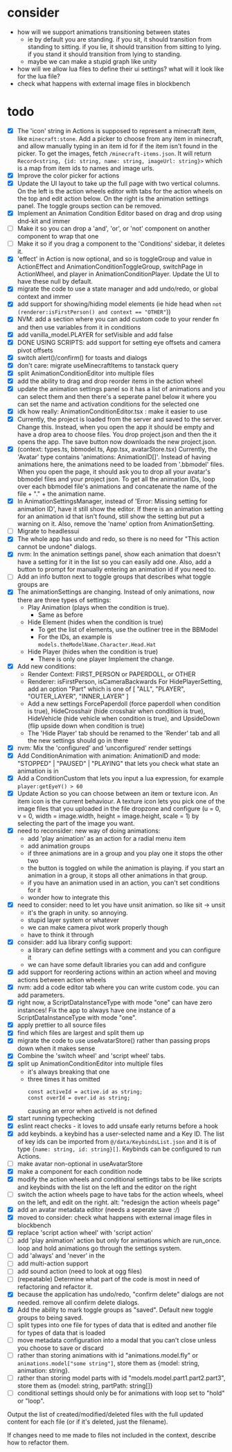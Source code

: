 # consider

- how will we support animations transitioning between states
  - ie by default you are standing. if you sit, it should transition from standing to sitting. if you lie, it should transition from sitting to lying. if you stand it should transition from lying to standing.
  - maybe we can make a stupid graph like unity
- how will we allow lua files to define their ui settings? what will it look like for the lua file?
- check what happens with external image files in blockbench

# todo

- [x] The 'icon' string in Actions is supposed to represent a minecraft item, like `minecraft:stone`. Add a picker to choose from any item in minecraft, and allow manually typing in an item id for if the item isn't found in the picker. To get the images, fetch `/minecraft-items.json`. It will return `Record<string, {id: string, name: string, imageUrl: string}>` which is a map from item ids to names and image urls.
- [x] Improve the color picker for actions
- [x] Update the UI layout to take up the full page with two vertical columns. On the left is the action wheels editor with tabs for the action wheels on the top and edit action below. On the right is the animation settings panel. The toggle groups section can be removed.
- [x] Implement an Animation Condition Editor based on drag and drop using dnd-kit and immer
- [ ] Make it so you can drop a 'and', 'or', or 'not' component on another component to wrap that one
- [ ] Make it so if you drag a component to the 'Conditions' sidebar, it deletes it.
- [x] 'effect' in Action is now optional, and so is toggleGroup and value in ActionEffect and AnimationConditionToggleGroup, switchPage in ActionWheel, and player in AnimationConditionPlayer. Update the UI to have these null by default.
- [x] migrate the code to use a state manager and add undo/redo, or global context and immer
- [x] add support for showing/hiding model elements (ie hide head when `not (renderer:isFirstPerson() and context == "OTHER"`))
- [x] NVM: add a section where you can add custom code to your render fn and then use variables from it in conditions
- [x] add vanilla_model.PLAYER for setVisible and add false
- [x] DONE USING SCRIPTS: add support for setting eye offsets and camera pivot offsets
- [x] switch alert()/confirm() for toasts and dialogs
- [x] don't care: migrate useMinecraftItems to tanstack query
- [x] split AnimationConditionEditor into multiple files
- [x] add the ability to drag and drop reorder items in the action wheel
- [x] update the animation settings panel so it has a list of animations and you can select them and then there's a seperate panel below it where you can set the name and activation conditions for the selected one
- [x] idk how really: AnimationConditionEditor.tsx : make it easier to use
- [x] Currently, the project is loaded from the server and saved to the server. Change this. Instead, when you open the app it should be empty and have a drop area to choose files. You drop project.json and then the it opens the app. The save button now downloads the new project.json.
- [x] (context: types.ts, bbmodel.ts, App.tsx, avatarStore.tsx) Currently, the 'Avatar' type contains 'animations: AnimationID[]'. Instead of having animations here, the animations need to be loaded from '.bbmodel' files. When you open the page, it should ask you to drop all your avatar's bbmodel files and your project json. To get all the animation IDs, loop over each bbmodel file's animations and concatenate the name of the file + "." + the animation name.
- [x] In AnimationSettingsManager, instead of 'Error: Missing setting for animation ID', have it still show the editor. If there is an animation setting for an animation id that isn't found, still show the setting but put a warning on it. Also, remove the 'name' option from AnimationSetting.
- [ ] Migrate to headlessui
- [x] The whole app has undo and redo, so there is no need for "This action cannot be undone" dialogs.
- [x] nvm: In the animation settings panel, show each animation that doesn't have a setting for it in the list so you can easily add one. Also, add a button to prompt for manually entering an animation id if you need to.
- [ ] Add an info button next to toggle groups that describes what toggle groups are
- [x] The animationSettings are changing. Instead of only animations, now there are three types of settings:
  - Play Animation (plays when the condition is true).
    - Same as before
  - Hide Element (hides when the condition is true)
    - To get the list of elements, use the outliner tree in the BBModel
    - For the IDs, an example is `models.theModelName.Character.Head.Hat`
  - Hide Player (hides when the condition is true)
    - There is only one player
  Implement the change.
- [x] Add new conditions:
  - Render Context: FIRST_PERSON or PAPERDOLL, or OTHER
  - Renderer: isFirstPerson, isCameraBackwards
  For HidePlayerSetting, add an option "Part" which is one of [
    "ALL",
    "PLAYER",
    "OUTER_LAYER",
    "INNER_LAYER"
  ]
  - Add a new settings ForcePaperdoll (force paperdoll when condition is true), HideCrosshair (hide crosshair when condition is true), HideVehicle (hide vehicle when condition is true), and UpsideDown (flip upside down when condition is true)
  - The 'Hide Player' tab should be renamed to the 'Render' tab and all the new settings should go in there
- [x] nvm: Mix the 'configured' and 'unconfigured' render settings
- [x] Add ConditionAnimation with animation: AnimationID and mode: "STOPPED" | "PAUSED" | "PLAYING" that lets you check what state an animation is in
- [x] Add a ConditionCustom that lets you input a lua expression, for example `player:getEyeY() > 60` 
- [x] Update Action so you can choose between an item or texture icon. An item icon is the current behaviour. A texture icon lets you pick one of the image files that you uploaded in the file dropzone and configure (u = 0, v = 0, width = image.width, height = image.height, scale = 1) by selecting the part of the image you want.
- [x] need to reconsider: new way of doing animations:
  - add 'play animation' as an action for a radial menu item
  - add animation groups
  - if three animations are in a group and you play one it stops the other two
  - the button is toggled on while the animation is playing. if you start an animation in a group,
    it stops all other animations in that group.
  - if you have an animation used in an action, you can't set conditions for it
  - wonder how to integrate this
- [x] need to consider: need to let you have unsit animation. so like sit -> unsit
  - it's the graph in unity. so annoying.
  - stupid layer system or whatever
  - we can make camera pivot work properly though
  - have to think it through
- [x] consider: add lua library config support:
  - a library can define settings with a comment and you can configure it
  - we can have some default libraries you can add and configure
- [x] add support for reordering actions within an action wheel and moving actions between action wheels
- [x] nvm: add a code editor tab where you can write custom code. you can add parameters.
- [x] right now, a ScriptDataInstanceType with mode "one" can have zero instances! Fix the app to always have one instance of a ScriptDataInstanceType with mode "one".
- [x] apply prettier to all source files
- [x] find which files are largest and split them up
- [x] migrate the code to use useAvatarStore() rather than passing props down when it makes sense
- [x] Combine the 'switch wheel' and 'script wheel' tabs.
- [x] split up AnimationConditionEditor into multiple files
  - it's always breaking that one
  - three times it has omitted
    ```
    const activeId = active.id as string;
    const overId = over.id as string;
    ```
    causing an error when activeId is not defined
- [x] start running typechecking
- [x] eslint react checks - it loves to add unsafe early returns before a hook
- [x] add keybinds. a keybind has a user-selected name and a Key ID. The list of key ids can be imported from `@/data/KeybindsList.json` and it is of type `{name: string, id: string}[]`. Keybinds can be configured to run Actions.
- [ ] make avatar non-optional in useAvatarStore
- [x] make a component for each condition node
- [x] modify the action wheels and conditional settings tabs to be like scripts and keybinds with the list on the left and the editor on the right
- [ ] switch the action wheels page to have tabs for the action wheels, wheel on the left, and edit on the right. alt: "redesign the action wheels page"
- [x] add an avatar metadata editor (needs a seperate save :/)
- [x] moved to consider: check what happens with external image files in blockbench
- [x] replace 'script action wheel' with 'script action'
- [ ] add 'play animation' action but only for animations which are run_once. loop and hold animations go through the settings system.
- [ ] add 'always' and 'never' in the 
- [ ] add multi-action support
- [ ] add sound action (need to look at ogg files)
- [ ] (repeatable) Determine what part of the code is most in need of refactoring and refactor it.
- [x] because the application has undo/redo, "confirm delete" dialogs are not needed. remove all confirm delete dialogs.
- [x] Add the ability to mark toggle groups as "saved". Default new toggle groups to being saved.
- [ ] split types into one file for types of data that is edited and another file for types of data that is loaded
- [ ] move metadata configuration into a modal that you can't close unless you choose to save or discard
- [ ] rather than storing animations with id "animations.model.fly" or `animations.model["some string"]`, store them as {model: string, animation: string}.
- [ ] rather than storing model parts with id "models.model.part1.part2.part3", store them as {model: string, partPath: string[]}
- [ ] conditional settings should only be for animations with loop set to "hold" or "loop".

Output the list of created/modified/deleted files with the full updated content for each file (or if it's deleted, just the filename).

If changes need to me made to files not included in the context, describe how to refactor them.

